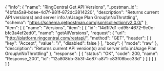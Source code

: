 {
  "info": {
    "name": "RingCentral Get API Versions",
    "_postman_id": "4bfda5a9-bdee-4d7f-981f-872dc3814220",
    "description": "Returns current API version(s) and server info.\nUsage Plan Group\nNoThrottling",
    "schema": "https://schema.getpostman.com/json/collection/v2.0.0/"
  },
  "item": [
    {
      "name": "Versions",
      "item": [
        {
          "id": "f4d1f7d1-cd95-4672-9e0c-bfc3a4ef2ed0",
          "name": "getAllVersions",
          "request": {
            "url": "http://platform.ringcentral.com/restapi/",
            "method": "GET",
            "header": [
              {
                "key": "Accept",
                "value": "*/*",
                "disabled": false
              }
            ],
            "body": {
              "mode": "raw"
            },
            "description": "Returns current API version(s) and server info.\nUsage Plan Group\nNoThrottling"
          },
          "response": [
            {
              "status": "OK",
              "code": 200,
              "name": "Response_200",
              "id": "12a808bb-3b3f-4e87-a871-c83f08bcc33d"
            }
          ]
        }
      ]
    }
  ]
}